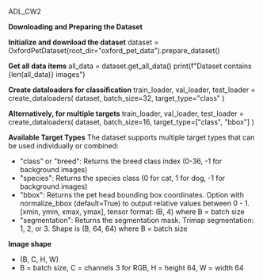 ADL_CW2

**Downloading and Preparing the Dataset**

**Initialize and download the dataset**
dataset = OxfordPetDataset(root_dir="oxford_pet_data").prepare_dataset()

**Get all data items**
all_data = dataset.get_all_data()
print(f"Dataset contains {len(all_data)} images")

**Create dataloaders for classification**
train_loader, val_loader, test_loader = create_dataloaders(
    dataset, 
    batch_size=32, 
    target_type="class"
)

**Alternatively, for multiple targets**
train_loader, val_loader, test_loader = create_dataloaders(
    dataset, 
    batch_size=16, 
    target_type=["class", "bbox"]
)

**Available Target Types**
The dataset supports multiple target types that can be used individually or combined:
- "class" or "breed": Returns the breed class index (0-36, -1 for background images)
- "species": Returns the species class (0 for cat, 1 for dog, -1 for background images)
- "bbox": Returns the pet head bounding box coordinates. Option with normalize_bbox (default=True) to output 
relative values between 0 - 1. [xmin, ymin, xmax, ymax], tensor format: (B, 4) where B = batch size
- "segmentation": Returns the segmentation mask. Trimap segmentation: 1, 2, or 3. Shape is (B, 64, 64) where
B = batch size

**Image shape**
- (B, C, H, W)
- B = batch size, C = channels 3 for RGB, H = height 64, W = width 64